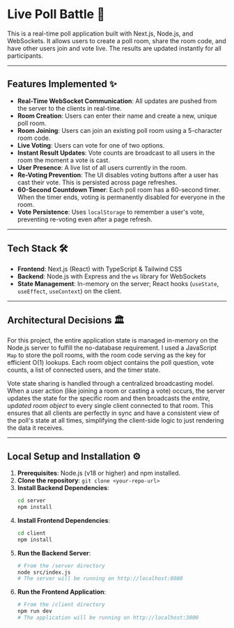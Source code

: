 # Live Poll Battle 🚀

This is a real-time poll application built with Next.js, Node.js, and WebSockets. It allows users to create a poll room, share the room code, and have other users join and vote live. The results are updated instantly for all participants.

---

## Features Implemented ✨

-   **Real-Time WebSocket Communication**: All updates are pushed from the server to the clients in real-time.
-   **Room Creation**: Users can enter their name and create a new, unique poll room.
-   **Room Joining**: Users can join an existing poll room using a 5-character room code.
-   **Live Voting**: Users can vote for one of two options.
-   **Instant Result Updates**: Vote counts are broadcast to all users in the room the moment a vote is cast.
-   **User Presence**: A live list of all users currently in the room.
-   **Re-Voting Prevention**: The UI disables voting buttons after a user has cast their vote. This is persisted across page refreshes.
-   **60-Second Countdown Timer**: Each poll room has a 60-second timer. When the timer ends, voting is permanently disabled for everyone in the room.
-   **Vote Persistence**: Uses `localStorage` to remember a user's vote, preventing re-voting even after a page refresh.

---

## Tech Stack 🛠️

-   **Frontend**: Next.js (React) with TypeScript & Tailwind CSS
-   **Backend**: Node.js with Express and the `ws` library for WebSockets
-   **State Management**: In-memory on the server; React hooks (`useState`, `useEffect`, `useContext`) on the client.

---

## Architectural Decisions 🏛️

For this project, the entire application state is managed in-memory on the Node.js server to fulfill the no-database requirement. I used a JavaScript `Map` to store the poll rooms, with the room code serving as the key for efficient O(1) lookups. Each room object contains the poll question, vote counts, a list of connected users, and the timer state.

Vote state sharing is handled through a centralized broadcasting model. When a user action (like joining a room or casting a vote) occurs, the server updates the state for the specific room and then broadcasts the *entire, updated room object* to every single client connected to that room. This ensures that all clients are perfectly in sync and have a consistent view of the poll's state at all times, simplifying the client-side logic to just rendering the data it receives.

---

## Local Setup and Installation ⚙️

1.  **Prerequisites**: Node.js (v18 or higher) and npm installed.
2.  **Clone the repository**: `git clone <your-repo-url>`
3.  **Install Backend Dependencies**:
    ```bash
    cd server
    npm install
    ```
4.  **Install Frontend Dependencies**:
    ```bash
    cd client
    npm install
    ```
5.  **Run the Backend Server**:
    ```bash
    # From the /server directory
    node src/index.js 
    # The server will be running on http://localhost:8080
    ```
6.  **Run the Frontend Application**:
    ```bash
    # From the /client directory
    npm run dev
    # The application will be running on http://localhost:3000
    ```